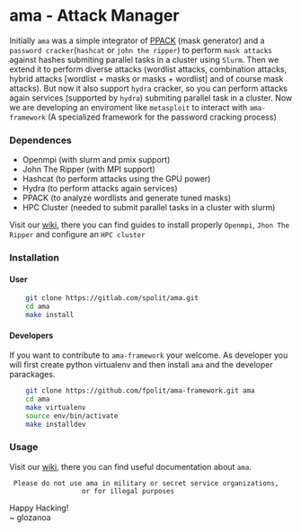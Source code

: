 # ama - Attack Manager
Initially `ama` was a simple integrator of [PPACK](https://gitlab.com/spolit/ppack) (mask generator) and a `password cracker`(`hashcat` or `john the ripper`) to perform `mask attacks` against hashes submiting parallel tasks in a cluster using `Slurm`. Then we extend it to perform diverse attacks (wordlist attacks, combination attacks, hybrid attacks [wordlist + masks or masks + wordlist] and of course mask attacks). But now it also support `hydra` cracker, so you can perform attacks again services (supported by `hydra`) submiting parallel task in a cluster. Now we are developing an enviroment like `metasploit` to interact with `ama-framework` (A specialized framework for the password cracking process)


### Dependences
* Openmpi (with slurm and pmix support)
* John The Ripper (with MPI support)
* Hashcat (to perform attacks using the GPU power)
* Hydra (to perform attacks again services)
* PPACK (to analyze wordlists and generate tuned masks)
* HPC Cluster (needed to submit parallel tasks in a cluster with slurm)

Visit our [wiki](https://github.com/fpolit/ama-framework/wiki), there you can find guides to install properly `Openmpi`, `Jhon The Ripper` and configure an `HPC cluster`


### Installation

#### User
```bash
    git clone https://gitlab.com/spolit/ama.git
    cd ama
    make install
```

#### Developers
If you want to contribute to `ama-framework` your welcome. 
As developer you will first create python virtualenv 
and then install `ama` and the developer parackages.
```bash
	git clone https://github.com/fpolit/ama-framework.git ama
	cd ama
	make virtualenv
	source env/bin/activate
	make installdev
```

### Usage
Visit our [wiki](https://github.com/fpolit/ama-framework/wiki), there you can find useful documentation about `ama`.  

     Please do not use ama in military or secret service organizations,
                      or for illegal purposes

Happy Hacking!  
~ glozanoa
